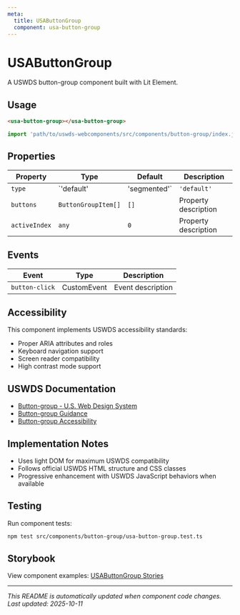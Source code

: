 ```yaml
---
meta:
  title: USAButtonGroup
  component: usa-button-group
---
```


# USAButtonGroup

A USWDS button-group component built with Lit Element.

## Usage

```html
<usa-button-group></usa-button-group>
```

```javascript
import 'path/to/uswds-webcomponents/src/components/button-group/index.js';
```

## Properties

| Property | Type | Default | Description |
|----------|------|---------|-------------|
| `type` | `'default' | 'segmented'` | `'default'` | Property description |
| `buttons` | `ButtonGroupItem[]` | `[]` | Property description |
| `activeIndex` | `any` | `0` | Property description |

## Events

| Event | Type | Description |
|-------|------|-------------|
| `button-click` | CustomEvent | Event description |

## Accessibility

This component implements USWDS accessibility standards:

- Proper ARIA attributes and roles
- Keyboard navigation support
- Screen reader compatibility
- High contrast mode support

## USWDS Documentation

- [Button-group - U.S. Web Design System](https://designsystem.digital.gov/components/button-group/)
- [Button-group Guidance](https://designsystem.digital.gov/components/button-group/#guidance)
- [Button-group Accessibility](https://designsystem.digital.gov/components/button-group/#accessibility)

## Implementation Notes

- Uses light DOM for maximum USWDS compatibility
- Follows official USWDS HTML structure and CSS classes
- Progressive enhancement with USWDS JavaScript behaviors when available

## Testing

Run component tests:

```bash
npm test src/components/button-group/usa-button-group.test.ts
```

## Storybook

View component examples: [USAButtonGroup Stories](http://localhost:6006/?path=/story/components-button-group)

---

_This README is automatically updated when component code changes._
_Last updated: 2025-10-11_
